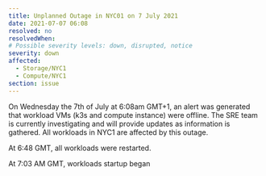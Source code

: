 ```yaml
---
title: Unplanned Outage in NYC01 on 7 July 2021
date: 2021-07-07 06:08
resolved: no
resolvedWhen:
# Possible severity levels: down, disrupted, notice
severity: down
affected:
  - Storage/NYC1
  - Compute/NYC1
section: issue
---
```

On Wednesday the 7th of July at 6:08am GMT+1, an alert was generated that workload VMs (k3s and compute instance) were offline. The SRE team is currently
investigating and will provide updates as information is gathered. All workloads in NYC1 are affected by this outage. 


At 6:48 GMT, all workloads were restarted. 

At 7:03 AM GMT, workloads startup began
